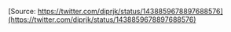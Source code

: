 [Source: https://twitter.com/diprjk/status/1438859678897688576](https://twitter.com/diprjk/status/1438859678897688576)